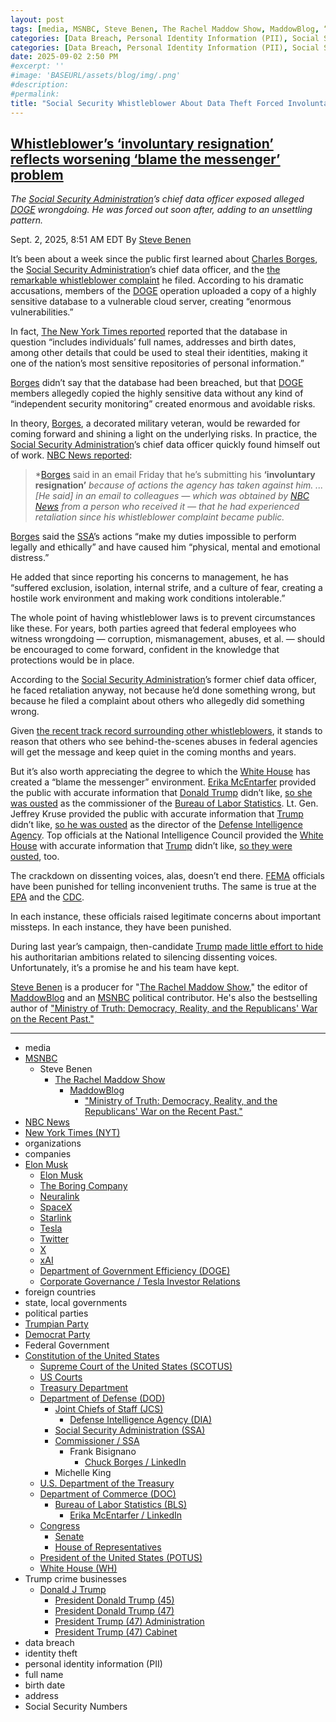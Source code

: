 ```yaml
---
layout: post
tags: [media, MSNBC, Steve Benen, The Rachel Maddow Show, MaddowBlog, “Ministry of Truth –  Democracy Reality and the Republicans’ War on the Recent Past.”, NBC News, New York Times (NYT), organizations, companies, Elon Musk, Elon Musk, The Boring Company, Neuralink, SpaceX, Starlink, Tesla, Twitter, X, xAI, Department of Government Efficiency (DOGE), Corporate Governance / Tesla Investor Relations, foreign countries, state local governments, political parties, Trumpian Party, Democrat Party, Federal Government, Constitution of the United States, Supreme Court of the United States (SCOTUS), US Courts, Treasury Department, Department of Defense (DOD), Joint Chiefs of Staff (JCS), Defense Intelligence Agency (DIA), Social Security Administration (SSA), Commissioner / SSA, Frank Bisignano, Chuck Borges / LinkedIn, Michelle King, U.S. Department of the Treasury, Department of Commerce (DOC), Bureau of Labor Statistics (BLS), Erika McEntarfer / LinkedIn, Congress, Senate, House of Representatives, President of the United States (POTUS), White House (WH), Trump crime businesses, Donald J Trump, President Donald Trump (45), President Donald Trump (47), President Trump (47) Administration, President Trump (47) Cabinet, data breach, identity theft, personal identity information (PII), full name, birth date, address, Social Security Numbers]
categories: [Data Breach, Personal Identity Information (PII), Social Security Administration (SSA), Donald Trump, Department of Government Efficiency (DOGE), Elon Musk]
categories: [Data Breach, Personal Identity Information (PII), Social Security Administration (SSA), Donald Trump, Department of Government Efficiency (DOGE), Elon Musk]
date: 2025-09-02 2:50 PM
#excerpt: ''
#image: 'BASEURL/assets/blog/img/.png'
#description:
#permalink:
title: "Social Security Whistleblower About Data Theft Forced Involuntary Resignation"
---
```



## [Whistleblower’s ‘involuntary resignation’ reflects worsening ‘blame the messenger’ problem](https://www.msnbc.com/rachel-maddow-show/maddowblog/whistleblower-submits-involuntary-resignation-blame-messenger-problem-rcna228494)

*The [Social Security Administration](httmmps://www.ssa.gov/)’s chief data officer exposed alleged [DOGE](https://doge.gov/) wrongdoing. He was forced out soon after, adding to an unsettling pattern.*

Sept. 2, 2025, 8:51 AM EDT
By [Steve Benen](https://www.msnbc.com/author/steve-benen-ncpn433601)

It’s been about a week since the public first learned about [Charles Borges](https://www.linkedin.com/in/cjborges/), the [Social Security Administration](https://www.ssa.gov/)’s chief data officer, and the [the remarkable whistleblower complaint](https://www.msnbc.com/rachel-maddow-show/maddowblog/whistleblower-accuses-doge-team-endangering-critical-social-security-d-rcna227264) he filed. According to his dramatic accusations, members of the [DOGE](https://doge.gov/) operation uploaded a copy of a highly sensitive database to a vulnerable cloud server, creating “enormous vulnerabilities.”

In fact, [The New York Times reported](https://www.nytimes.com/2025/08/26/us/politics/doge-social-security-data.html) reported that the database in question “includes individuals’ full names, addresses and birth dates, among other details that could be used to steal their identities, making it one of the nation’s most sensitive repositories of personal information.”

[Borges](https://www.linkedin.com/in/cjborges/) didn’t say that the database had been breached, but that [DOGE](https://doge.gov/) members allegedly copied the highly sensitive data without any kind of “independent security monitoring” created enormous and avoidable risks.

In theory, [Borges](https://www.linkedin.com/in/cjborges/), a decorated military veteran, would be rewarded for coming forward and shining a light on the underlying risks. In practice, the [Social Security Administration](https://www.ssa.gov/)’s chief data officer quickly found himself out of work. [NBC News reported](https://www.nbcnews.com/politics/doge/social-security-whistleblower-submits-involuntary-resignation-citing-i-rcna228095):

> *[Borges](https://www.linkedin.com/in/cjborges/) said in an email Friday that he’s submitting his **‘involuntary resignation’** *because of actions the agency has taken against him. ... [He said] in an email to colleagues — which was obtained by [NBC News](https://www.nbcnews.coom/) from a person who received it — that he had experienced retaliation since his whistleblower complaint became public.*

[Borges](https://www.linkedin.com/in/cjborges/) said the [SSA](https://www.ssa.gov/)’s actions “make my duties impossible to perform legally and ethically” and have caused him “physical, mental and emotional distress.”

He added that since reporting his concerns to management, he has “suffered exclusion, isolation, internal strife, and a culture of fear, creating a hostile work environment and making work conditions intolerable.”

The whole point of having whistleblower laws is to prevent circumstances like these. For years, both parties agreed that federal employees who witness wrongdoing — corruption, mismanagement, abuses, et al. — should be encouraged to come forward, confident in the knowledge that protections would be in place.

According to the [Social Security Administration](https://www.ssa.gov/)’s former chief data officer, he faced retaliation anyway, not because he’d done something wrong, but because he filed a complaint about others who allegedly did something wrong.

Given [the recent track record surrounding other whistleblowers](https://www.msnbc.com/rachel-maddow-show/maddowblog/chuck-grassley-national-whistleblower-day-rcna222229), it stands to reason that others who see behind-the-scenes abuses in federal agencies will get the message and keep quiet in the coming months and years.

But it’s also worth appreciating the degree to which the [White House](https://www.whitehouse.gov/) has created a “blame the messenger” environment. [Erika McEntarfer](https://www.linkedin.com/in/erika-mcentarfer-b61579311/) provided the public with accurate information that [Donald Trump](https://www.donaldjtrump.com/) didn’t like, [so she was ousted](https://www.msnbc.com/rachel-maddow-show/maddowblog/trump-responds-failure-create-jobs-firing-us-labor-statistics-chief-rcna222532) as the commissioner of the [Bureau of Labor Statistics](https://www.bls.gov/). Lt. Gen. Jeffrey Kruse provided the public with accurate information that [Trump](https://www.donaldjtrump.com/) didn’t like, [so he was ousted](https://www.msnbc.com/rachel-maddow-show/maddowblog/hegseth-reportedly-fires-dia-chief-pushing-pentagon-purge-ridiculous-n-rcna226659) as the director of the [Defense Intelligence Agency](https://www.dia.mil/). Top officials at the National Intelligence Council provided the [White House](https://www.whitehouse.gov/) with accurate information that [Trump](https://www.donaldjtrump.com/) didn’t like, [so they were ousted](https://www.msnbc.com/rachel-maddow-show/maddowblog/gabbard-fires-wrong-intelligence-officials-wrong-time-wrong-reason-rcna206867), too.

The crackdown on dissenting voices, alas, doesn’t end there. [FEMA](https://www.msnbc.com/rachel-maddow-show/maddowblog/fema-whistleblowers-suspended-hurricane-katrina-warning-rcna227544?icid=previouspost_bot) officials have been punished for telling inconvenient truths. The same is true at the [EPA](https://www.washingtonpost.com/climate-environment/2025/08/29/epa-dissent-letter-employees-fired/) and the [CDC](https://www.nbcnews.com/politics/donald-trump/trump-cdc-fight-stamping-dissent-rcna227862).

In each instance, these officials raised legitimate concerns about important missteps. In each instance, they have been punished.

During last year’s campaign, then-candidate [Trump](https://www.donaldjtrump.com/) [made little effort to hide](https://www.nbcnews.com/politics/2024-election/totally-illegal-trump-escalates-rhetoric-outlawing-political-dissent-c-rcna174280) his authoritarian ambitions related to silencing dissenting voices. Unfortunately, it’s a promise he and his team have kept.

[Steve Benen](https://www.msnbc.com/author/steve-benen-ncpn433601) is a producer for "[The Rachel Maddow Show](https://www.msnbc.com/rachel-maddow-show)," the editor of [MaddowBlog](https://www.msnbc.com/rachel-maddow-show) and an [MSNBC](https://www.msnbc.com/) political contributor. He's also the bestselling author of ["Ministry of Truth: Democracy, Reality, and the Republicans' War on the Recent Past."](https://www.harpercollins.com/products/ministry-of-truth-steve-benen)

----
- media
- [MSNBC](https://www.msnbc.com/)
    - Steve Benen
        - [The Rachel Maddow Show](https://www.msnbc.com/rachel-maddow-show)
            - [MaddowBlog](https://www.msnbc.com/rachel-maddow-show)
                - ["Ministry of Truth: Democracy, Reality, and the Republicans' War on the Recent Past."](https://www.harpercollins.com/products/ministry-of-truth-steve-benen)
- [NBC News](https://www.nbcnews.com/)
- [New York Times (NYT)](https://www.nytimes.com/,)
- organizations
- companies
- [Elon Musk](https://ir.tesla.com/corporate/elon-musk)
    - [Elon Musk](https://x.com/elonmusk/)
    - [The Boring Company](https://www.boringcompany.com/)
    - [Neuralink](https://neuralink.com/)
    - [SpaceX](https://www.spacex.com/)
    - [Starlink](https://www.starlink.com/)
    - [Tesla](https://www.tesla.com/)
    - [Twitter](https://twitter.com/)
    - [ X ](https://x.com/)
    - [xAI](https://x.ai/)
    - [Department of Government Efficiency (DOGE)](https://www.doge.gov/)
    - [Corporate Governance / Tesla Investor Relations](https://ir.tesla.com/corporate)
- foreign countries
- state, local governments
- political parties
- [Trumpian Party](https://www.gop.com/)
- [Democrat Party](https://www.democrats.org/)
- Federal Government
- [Constitution of the United States](https://constitution.congress.gov/)
    - [Supreme Court of the United States (SCOTUS)](https://www.supremecourt.gov/)
    - [US Courts](https://www.uscourts.gov/)
    - [Treasury Department](https://home.treasury.gov/)
    - [Department of Defense (DOD)](https://www.defense.gov/)
        - [Joint Chiefs of Staff (JCS)](https://www.jcs.mil/)
            - [Defense Intelligence Agency (DIA)](https://www.dia.mil/)
        - [Social Security Administration (SSA)](https://www.ssa.gov/)
        - [Commissioner / SSA](https://www.ssa.gov/agency/commissioner/)
            - Frank Bisignano
                - [Chuck Borges / LinkedIn](https://www.linkedin.com/in/cjborges/)
        - Michelle King
    - [U.S. Department of the Treasury](https://home.treasury.gov/)
    - [Department of Commerce (DOC)](https://www.commerce.gov/)
        - [Bureau of Labor Statistics (BLS)](https://www.bls.gov/)
            - [Erika McEntarfer / LinkedIn](https://www.linkedin.com/in/erika-mcentarfer-b61579311/)
    - [Congress](https://www.congress.gov/)
        - [Senate](https://www.senate.gov/)
        - [House of Representatives](https://www.house.gov/)
    - [President of the United States (POTUS)](https://www.whitehouse.gov/)
    - [White House (WH)](https://www.whitehouse.gov/)
- Trump crime businesses
    - [Donald J Trump](https://www.donaldjtrump.com/)
         - [President Donald Trump (45)](https://trumpwhitehouse.archives.gov/)
        - [President Donald Trump (47)](https://www.whitehouse.gov/administration/donald-j-trump/)
        - [President Trump (47) Administration](https://www.whitehouse.gov/administration/)
        - [President Trump (47) Cabinet](https://www.whitehouse.gov/administration/the-cabinet/)
- data breach
- identity theft
- personal identity information (PII)
- full name
- birth date
- address
- Social Security Numbers
